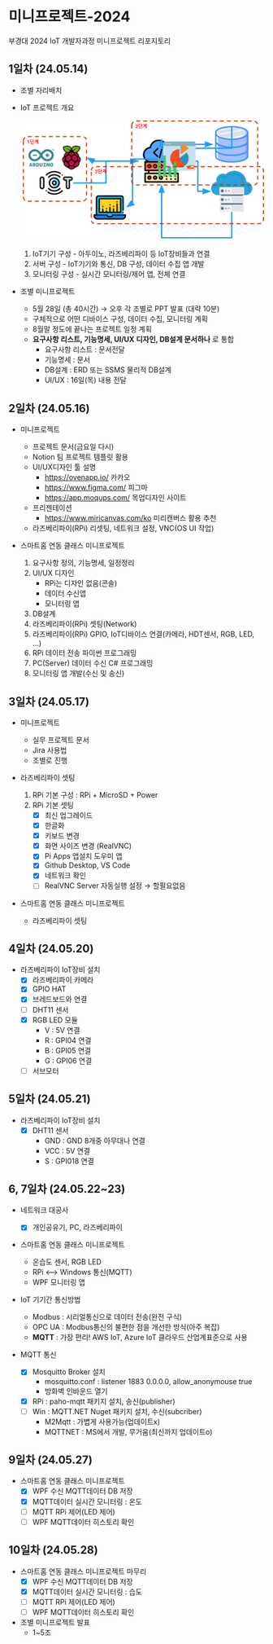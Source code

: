 # 미니프로젝트-2024
부경대 2024 IoT 개발자과정 미니프로젝트 리포지토리

## 1일차 (24.05.14)
- 조별 자리배치
- IoT 프로젝트 개요

    ![IoT프로젝트](https://raw.githubusercontent.com/HyungJuu/miniproject02-2024/main/images/mp001.png)

    1. IoT기기 구성 - 아두이노, 라즈베리파이 등 IoT장비들과 연결
    2. 서버 구성 - IoT기기와 통신, DB 구성, 데이터 수집 앱 개발
    3. 모니터링 구성 - 실시간 모니터링/제어 앱, 전체 연결

- 조별 미니프로젝트
    - 5월 28일 (총 40시간) &rarr; 오후 각 조별로 PPT 발표 (대략 10분)
    - 구체적으로 어떤 디바이스 구성, 데이터 수집, 모니터링 계획
    - 8월말 정도에 끝나는 프로젝트 일정 계획
    - **요구사항 리스트, 기능명세, UI/UX 디자인, DB설계 문서하나** 로 통합
        - 요구사항 리스트 : 문서전달
        - 기능명세 : 문서
        - DB설계 : ERD 또는 SSMS 물리적 DB설계
        - UI/UX : 16일(목) 내용 전달

## 2일차 (24.05.16)
- 미니프로젝트
    - 프로젝트 문서(금요일 다시)
    - Notion 팀 프로젝트 템플릿 활용
    - UI/UX디자인 툴 설명
        - https://ovenapp.io/ 카카오
        - https://www.figma.com/ 피그마
        - https://app.moqups.com/ 목업디자인 사이트
    - 프리젠테이션
        - https://www.miricanvas.com/ko 미리캔버스 활용 추천
    - 라즈베리파이(RPi) 리셋팅, 네트워크 설정, VNC(OS UI 작업)

- 스마트홈 연동 클래스 미니프로젝트
    1. 요구사항 정의, 기능명세, 일정정리
    2. UI/UX 디자인
        - RPi는 디자인 없음(콘솔)
        - 데이터 수신앱
        - 모니터링 앱
    3. DB설계
    4. 라즈베리파이(RPi) 셋팅(Network)
    5. 라즈베리파이(RPi) GPIO, IoT디바이스 연결(카메라, HDT센서, RGB, LED, ...)
    6. RPi 데이터 전송 파이썬 프로그래밍
    7. PC(Server) 데이터 수신 C# 프로그래밍
    8. 모니터링 앱 개발(수신 및 송신)

## 3일차 (24.05.17)
- 미니프로젝트
    - 실무 프로젝트 문서
    - Jira 사용법
    - 조별로 진행

- 라즈베리파이 셋팅
    1. RPi 기본 구성 : RPi + MicroSD + Power
    2. RPi 기본 셋팅
        - [x] 최신 업그레이드
        - [x] 한글화
        - [x] 키보드 변경
        - [x] 화면 사이즈 변경 (RealVNC)
        - [x] Pi Apps 앱설치 도우미 앱
        - [x] Github Desktop, VS Code
        - [x] 네트워크 확인
        - [ ] RealVNC Server 자동실행 설정 &rarr; 할필요없음

- 스마트홈 연동 클래스 미니프로젝트
    - 라즈베리파이 셋팅

## 4일차 (24.05.20)
- 라즈베리파이 IoT장비 설치
    - [x] 라즈베리파이 카메라
    - [x] GPIO HAT 
    - [x] 브레드보드와 연결
    - [ ] DHT11 센서
    - [x] RGB LED 모듈
        - V : 5V 연결
        - R : GPI04 연결
        - B : GPI05 연결
        - G : GPI06 연결
    - [ ] 서브모터

## 5일차 (24.05.21)
- 라즈베리파이 IoT장비 설치
    - [x] DHT11 센서
        - GND : GND 8개중 아무대나 연결
        - VCC : 5V 연결
        - S : GPI018 연결

## 6, 7일차 (24.05.22~23)
- 네트워크 대공사
    - [x] 개인공유기, PC, 라즈베리파이

- 스마트홈 연동 클래스 미니프로젝트
    - 온습도 센서, RGB LED
    - RPi <--> Windows 통신(MQTT)
    - WPF 모니터링 앱

- IoT 기기간 통신방법
    - Modbus : 시리얼통신으로 데이터 전송(완전 구식)
    - OPC UA : Modbus통신의 불편한 점을 개선한 방식(아주 복잡)
    - **MQTT** : 가장 편리! AWS IoT, Azure IoT 클라우드 산업계표준으로 사용

- MQTT 통신
    - [x] Mosquitto Broker 설치
        - mosquitto.conf : listener 1883 0.0.0.0, allow_anonymouse true
        - 방화벽 인바운드 열기
    - [x] RPi : paho-mqtt 패키지 설치, 송신(publisher)
    - [ ] Win : MQTT.NET Nuget 패키지 설치, 수신(subcriber)
        - M2Mqtt : 가볍게 사용가능(업데이트x)
        - MQTTNET : MS에서 개발, 무거움(최신까지 업데이트o)

## 9일차 (24.05.27)
- 스마트홈 연동 클래스 미니프로젝트
    - [x] WPF 수신 MQTT데이터 DB 저장
    - [x] MQTT데이터 실시간 모니터링 : 온도
    - [ ] MQTT RPi 제어(LED 제어)
    - [ ] WPF MQTT데이터 히스토리 확인

## 10일차 (24.05.28)
- 스마트홈 연동 클래스 미니프로젝트 마무리
    - [x] WPF 수신 MQTT데이터 DB 저장
    - [x] MQTT데이터 실시간 모니터링 : 습도
    - [ ] MQTT RPi 제어(LED 제어)
    - [ ] WPF MQTT데이터 히스토리 확인
 
 - 조별 미니프로젝트 발표
    - 1~5조 